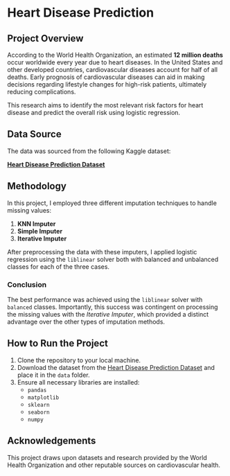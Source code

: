 # Heart Disease Prediction

## Project Overview

According to the World Health Organization, an estimated **12 million deaths** occur worldwide every year due to heart diseases. In the United States and other developed countries, cardiovascular diseases account for half of all deaths. Early prognosis of cardiovascular diseases can aid in making decisions regarding lifestyle changes for high-risk patients, ultimately reducing complications.

This research aims to identify the most relevant risk factors for heart disease and predict the overall risk using logistic regression.

## Data Source

The data was sourced from the following Kaggle dataset:

**[Heart Disease Prediction Dataset](https://www.kaggle.com/datasets/naveengowda16/logistic-regression-heart-disease-prediction)**

## Methodology

In this project, I employed three different imputation techniques to handle missing values:

1. **KNN Imputer**
2. **Simple Imputer**
3. **Iterative Imputer**

After preprocessing the data with these imputers, I applied logistic regression using the `liblinear` solver both with balanced and unbalanced classes for each of the three cases.

### Conclusion

The best performance was achieved using the `liblinear` solver with `balanced` classes. Importantly, this success was contingent on processing the missing values with the *Iterative Imputer*, which provided a distinct advantage over the other types of imputation methods.

## How to Run the Project

1. Clone the repository to your local machine.
2. Download the dataset from the [Heart Disease Prediction Dataset](https://www.kaggle.com/datasets/naveengowda16/logistic-regression-heart-disease-prediction) and place it in the `data` folder.
3. Ensure all necessary libraries are installed:
    - `pandas`
    - `matplotlib`
    - `sklearn`
    - `seaborn`
    - `numpy`

## Acknowledgements

This project draws upon datasets and research provided by the World Health Organization and other reputable sources on cardiovascular health.
